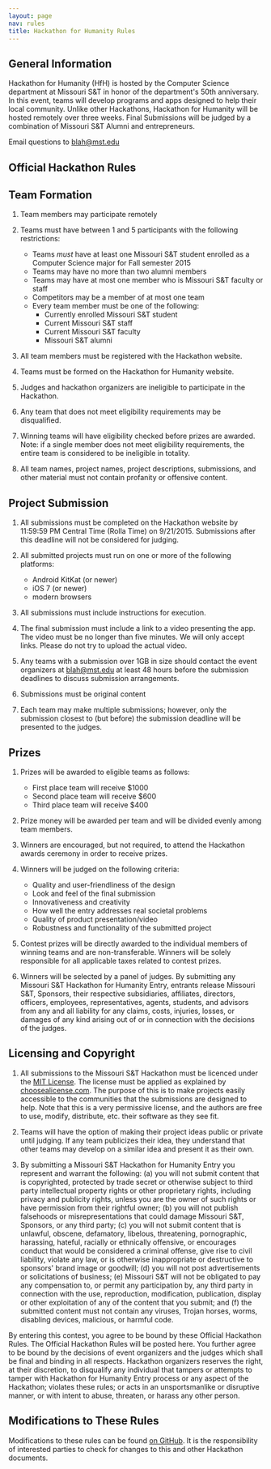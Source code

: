 ```yaml
---
layout: page
nav: rules
title: Hackathon for Humanity Rules
---
```


## General Information

Hackathon for Humanity (HfH) is hosted by the Computer Science department at Missouri S&T in honor of the department's 50th anniversary. In this event, teams will develop programs and apps designed to help their local community. Unlike other Hackathons, Hackathon for Humanity will be hosted remotely over three weeks. Final Submissions will be  judged by a combination of Missouri S&T Alumni and entrepreneurs.

Email questions to blah@mst.edu

## Official Hackathon Rules

## Team Formation

1.  Team members may participate remotely

2.  Teams must have between 1 and 5 participants with the following restrictions:
    - Teams *must* have at least one Missouri S&T student enrolled as a Computer Science major for Fall semester 2015
    - Teams may have no more than two alumni members
    - Teams may have at most one member who is Missouri S&T faculty or staff
    - Competitors may be a member of at most one team
    - Every team member must be one of the following:
        - Currently enrolled Missouri S&T student
        - Current Missouri S&T staff
        - Current Missouri S&T faculty
        - Missouri S&T alumni

3.  All team members must be registered with the Hackathon website.

4.  Teams must be formed on the Hackathon for Humanity website.

5.  Judges and hackathon organizers are ineligible to participate in  the Hackathon.

6.  Any team that does not meet eligibility requirements may be disqualified.

7.  Winning teams will have eligibility checked before prizes are awarded. Note: if a single member does not meet eligibility requirements, the entire team is considered to be ineligible in totality.

8.  All team names, project names, project descriptions, submissions, and other material must not contain profanity or offensive content.

## Project Submission

1.  All submissions must be completed on the Hackathon website by 11:59:59 PM Central Time (Rolla Time) on 9/21/2015. Submissions after this deadline will not be considered for judging.

2.  All submitted projects must run on one or more of the following platforms:
    - Android KitKat (or newer)
    - iOS 7 (or newer)
    - modern browsers

3.  All submissions must include instructions for execution.

4.  The final submission must include a link to a video presenting the app. The video must be no longer than five minutes. We will only accept links. Please do not try to upload the actual video.

4.  Any teams with a submission over 1GB in size should contact the event organizers at blah@mst.edu at least 48 hours before the submission deadlines to discuss submission arrangements.

5.  Submissions must be original content

6.  Each team may make multiple submissions; however, only the submission closest to (but before) the submission deadline will be presented to the judges.

## Prizes

1.  Prizes will be awarded to eligible teams as follows:
    - First place team will receive  $1000
    - Second place team will receive $600
    - Third place team will receive  $400

2.  Prize money will be awarded per team and will be divided evenly among team members.

3.  Winners are encouraged, but not required, to attend the Hackathon awards ceremony in order to receive prizes.

4.  Winners will be judged on the following criteria:
    - Quality and user-friendliness of the design
    - Look and feel of the final submission
    - Innovativeness and creativity
    - How well the entry addresses real societal problems
    - Quality of product presentation/video
    - Robustness and functionality of the submitted project

5.  Contest prizes will be directly awarded to the individual members of winning teams and are non-transferable. Winners will be solely responsible for all applicable taxes related to contest prizes.

6.  Winners will be selected by a panel of judges. By submitting any Missouri S&T Hackathon for Humanity Entry, entrants release Missouri S&T, Sponsors, their respective subsidiaries, affiliates, directors, officers, employees, representatives, agents, students, and advisors from any and all liability for any claims, costs, injuries, losses, or damages of any kind arising out of or in connection with the decisions of the judges.

## Licensing and Copyright

1.  All submissions to the Missouri S&T Hackathon must be licenced under the [MIT License](http://choosealicense.com/licenses/mit/). The license must be applied as explained by [choosealicense.com](http://choosealicense.com/licenses/mit/). The purpose of this is to make projects easily accessible to the communities that the submissions are designed to help. Note that this is a very permissive license, and the authors are free to use, modify, distribute, etc. their software as they see fit.

2.  Teams will have the option of making their project ideas public or private until judging. If any team publicizes their idea, they understand that other teams may develop on a similar idea and present it as their own.

3.  By submitting a Missouri S&T Hackathon for Humanity Entry you represent and warrant the following: (a) you will not submit content that is copyrighted, protected by trade secret or otherwise subject to third party intellectual property rights or other proprietary rights, including privacy and publicity rights, unless you are the owner of such rights or have permission from their rightful owner; (b) you will not publish falsehoods or misrepresentations that could damage Missouri S&T, Sponsors, or any third party; (c) you will not submit content that is unlawful, obscene, defamatory, libelous, threatening, pornographic, harassing, hateful, racially or ethnically offensive, or encourages conduct that would be considered a criminal offense, give rise to civil liability, violate any law, or is otherwise inappropriate or destructive to sponsors' brand image or goodwill; (d) you will not post advertisements or solicitations of business; (e) Missouri S&T will not be obligated to pay any compensation to, or permit any participation by, any third party in connection with the use, reproduction, modification, publication, display or other exploitation of any of the content that you submit; and (f) the submitted content must not contain any viruses, Trojan horses, worms, disabling devices, malicious, or harmful code.

By entering this contest, you agree to be bound by these Official Hackathon Rules. The Official Hackathon Rules will be posted here. You further agree to be bound by the decisions of event organizers and the judges which shall be final and binding in all respects. Hackathon organizers reserves the right, at their discretion, to disqualify any individual that tampers or attempts to tamper with Hackathon for Humanity Entry process or any aspect of the Hackathon; violates these rules; or acts in an unsportsmanlike or disruptive manner, or with intent to abuse, threaten, or harass any other person.

## Modifications to These Rules

Modifications to these rules can be found
[on GitHub](https://github.com/cmpsci-goldnjub/info/commits/master/rules.md). It
is the responsibility of interested parties to check for changes to
this and other Hackathon documents.


<!-- Emacs spell checking exceptions. -->
<!--  LocalWords:  HfH Hackathon th
 -->
